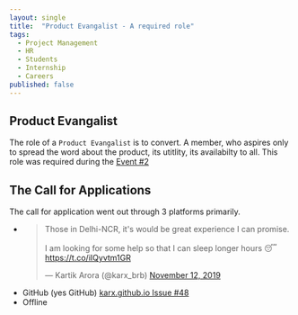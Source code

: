 ```yaml
---
layout: single
title:  "Product Evangalist - A required role"
tags:
  - Project Management
  - HR
  - Students
  - Internship
  - Careers
published: false
---
```


## Product Evangalist 
The role of a `Product Evangalist` is to convert. A member, who aspires only to spread the word about the product, its utitlity, its availabilty to all.
This role was required during the [Event #2](2019-11-16-wendor-events.md)

## The Call for Applications
The call for application went out through 3 platforms primarily.
* <blockquote class="twitter-tweet"><p lang="en" dir="ltr">Those in Delhi-NCR, it&#39;s would be great experience I can promise.<br><br>I am looking for some help so that I can sleep longer hours 😴<a href="https://t.co/iIQyvtm1GR">https://t.co/iIQyvtm1GR</a></p>&mdash; Kartik Arora (@karx_brb) <a href="https://twitter.com/karx_brb/status/1194114643028926465?ref_src=twsrc%5Etfw">November 12, 2019</a></blockquote> <script async src="https://platform.twitter.com/widgets.js" charset="utf-8"></script> 
* GitHub (yes GitHub) [karx.github.io Issue #48](https://github.com/karx/karx.github.io/issues/48)
* Offline


<!-- ## The Results


## As said by them
```
Working with Akriya Technologies was an enriching experience which too in collaboration with Dlf mall of india, a place where every Marketing student aspire to work.
My learning from this live project  was super cool from asking the customer to upload pics of any of those Mannequin to their instagram handle and to convice them to play the game of fortune was totally a different experience from what i have learnt till now in my PGDM programme.

It was really a great experience where i get to know more about the customer insights, How much it is difficult of convincing an unknown people  and try to make them your potential customer.

How can i forgot those super cool outfits from different brands which too was in collaboration with ELLE Fashion magazine,a magazine with a good brand image.
The best thing what i learned from this live project was how to do a one to one contact with your potential customer,How to convince them and makes them feel that this place is for you only.

I still remember those pretty smiles on my customers faces when they get goodies form Akriya Technologies super cool vending machine.
What i learned was totally different from what i have studied till now, both of them are totally different its really hard to convince customer and to make them your potential customer. But with the help of kartik sir i was able to do so for which i am thankful to him.
Working with Akriya Technologies was totally a different experience.


I would love to be a part of Akriya Technologies in future also.
Thank you so much for this live project.
```

> Rakesh Mishra, a MBA student at Jaypee Noida. -->